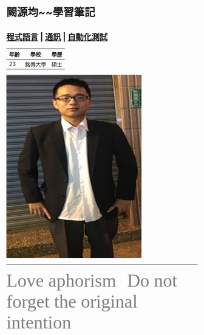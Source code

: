 
# 闕源均~~學習筆記

## [程式語言](2.md) | [通訊](3.md) | [自動化測試](4.md)


 |年齡	|學校	|學歷	|
 |--- |---|---|
 |23	|銘傳大學	|碩士|
 
 
 ![圖片](圖片1.png)

---
<body>
<font color=gray size=72 face="Brush Script MT">Love aphorism</font>
</body>
&ensp;&ensp;&ensp; <font color=gray size=30 face="Brush Script MT">Do not forget the original intention</font>


